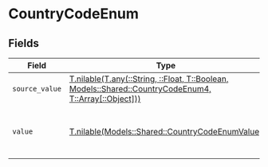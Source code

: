 # CountryCodeEnum


## Fields

| Field                                                                                                                                                      | Type                                                                                                                                                       | Required                                                                                                                                                   | Description                                                                                                                                                | Example                                                                                                                                                    |
| ---------------------------------------------------------------------------------------------------------------------------------------------------------- | ---------------------------------------------------------------------------------------------------------------------------------------------------------- | ---------------------------------------------------------------------------------------------------------------------------------------------------------- | ---------------------------------------------------------------------------------------------------------------------------------------------------------- | ---------------------------------------------------------------------------------------------------------------------------------------------------------- |
| `source_value`                                                                                                                                             | [T.nilable(T.any(::String, ::Float, T::Boolean, Models::Shared::CountryCodeEnum4, T::Array[::Object]))](../../models/shared/countrycodeenumsourcevalue.md) | :heavy_minus_sign:                                                                                                                                         | N/A                                                                                                                                                        |                                                                                                                                                            |
| `value`                                                                                                                                                    | [T.nilable(Models::Shared::CountryCodeEnumValue)](../../models/shared/countrycodeenumvalue.md)                                                             | :heavy_minus_sign:                                                                                                                                         | The ISO3166-1 Alpha2 Code of the Country                                                                                                                   | US                                                                                                                                                         |
